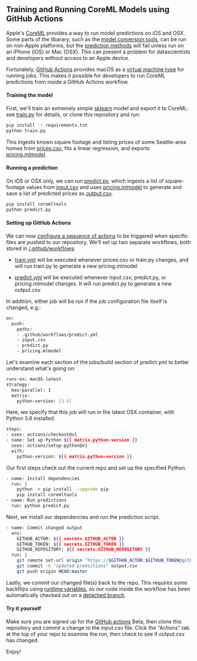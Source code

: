 ## Training and Running CoreML Models using GitHub Actions

Apple's [CoreML](https://developer.apple.com/documentation/coreml) provides a way to run model predictions on iOS and OSX. Some parts of the libarary, such as the [model conversion tools](https://developer.apple.com/documentation/coreml/converting_trained_models_to_core_ml), can be run on non-Apple platforms, but the [prediction methods](https://developer.apple.com/documentation/coreml/mlmodel#2880473) will fail unless run on an iPhone (iOS) or Mac (OSX). This can present a problem for datascientists and developers without access to an Apple device.

Fortunately, [GitHub Actions](https://github.com/features/actions) provides macOS as a [virtual machine type](https://help.github.com/en/articles/workflow-syntax-for-github-actions#jobsjob_idruns-on) for running jobs. This makes it possible for developers to run CoreML predictions from inside a GitHub Actions workflow.

#### Training the model

First, we'll train an extremely simple [sklearn](https://scikit-learn.org/stable/) model and export it to CoreML: see [train.py](train.py) for details, or clone this repository and run:

```bash
pip install -r requirements.txt
python train.py 
```

This ingests known square footage and listing prices of some Seattle-area homes from [prices.csv](prices.csv), fits a linear regression, and exports [pricing.mlmodel](pricing.mlmodel).

#### Running a prediction

On iOS or OSX only, we can run [predict.py](predict.py), which ingests a list of square-footage values from [input.csv](input.csv) and uses [pricing.mlmodel](pricing.mlmodel) to generate and save a list of predicted prices as [output.csv](output.csv).

```bash
pip install coremltools
python predict.py
```

#### Setting up GitHub Actions

We can now [configure a sequence of actions](https://developer.github.com/actions/creating-github-actions/) to be triggered when specific files are pushed to our repository. We'll set up two separate workflows, both stored in [/.github/workflows](/.github/workflows):

- [train.yml](/.github/workflows/train.yml) will be executed whenever prices.csv or train.py changes, and will run train.py to generate a new pricing.mlmodel

- [predict.yml](/.github/workflows/predict.yml) will be executed whenever input.csv, predict.py, or pricing.mlmodel changes. It will run predict.py to generate a new output.csv

In addition, either job will be run if the job configuration file itself is changed, e.g.: 

```bash
on: 
  push:
    paths:
    - .github/workflows/predict.yml
    - input.csv
    - predict.py
    - pricing.mlmodel
```

Let's examine each section of the jobs/build section of predict.yml to better understand what's going on:

```bash
runs-on: macOS-latest
strategy:
  max-parallel: 1
  matrix:
    python-version: [3.6]
```

Here, we specify that this job will run in the latest OSX container, with Python 3.6 installed.

```bash
steps:
- uses: actions/checkout@v1
- name: Set up Python ${{ matrix.python-version }}
  uses: actions/setup-python@v1
  with:
    python-version: ${{ matrix.python-version }}
```

Our first steps check out the current repo and set up the specified Python.

```bash
- name: Install dependencies
  run: |
    python -m pip install --upgrade pip
    pip install coremltools
- name: Run predictions
  run: python predict.py
```

Next, we install our dependencies and run the prediction script.

```bash
- name: Commit changed output
  env:
    GITHUB_ACTOR: ${{ secrets.GITHUB_ACTOR }}
    GITHUB_TOKEN: ${{ secrets.GITHUB_TOKEN }}
    GITHUB_REPOSITORY: ${{ secrets.GITHUB_REPOSITORY }}
  run: |
    git remote set-url origin "https://$GITHUB_ACTOR:$GITHUB_TOKEN@github.com/$GITHUB_REPOSITORY.git"
    git commit -m "updated predictions" output.csv
    git push origin HEAD:master
```

Lastly, we commit our changed file(s) back to the repo. This requires some backflips using [runtime variables](https://developer.github.com/actions/creating-github-actions/accessing-the-runtime-environment/), as our code inside the workflow has been automatically checked out on a [detached branch](http://marklodato.github.io/visual-git-guide/index-en.html#detached).

#### Try it yourself

Make sure you are signed up for the [GitHub actions](https://github.com/features/actions) Beta, then clone this repository and commit a change to the input.csv file. Click the "Actions" tab at the top of your repo to examine the run, then check to see if output.csv has changed.

Enjoy!  

